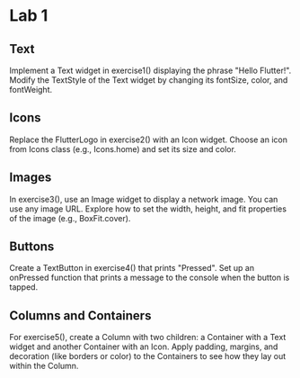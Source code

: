 # Lab 1

## Text

Implement a Text widget in exercise1() displaying the phrase "Hello Flutter!".
Modify the TextStyle of the Text widget by changing its fontSize, color, and fontWeight.

## Icons

Replace the FlutterLogo in exercise2() with an Icon widget.
Choose an icon from Icons class (e.g., Icons.home) and set its size and color.

## Images

In exercise3(), use an Image widget to display a network image. You can use any image URL.
Explore how to set the width, height, and fit properties of the image (e.g., BoxFit.cover).

## Buttons

Create a TextButton in exercise4() that prints "Pressed".
Set up an onPressed function that prints a message to the console when the button is tapped.


## Columns and Containers

For exercise5(), create a Column with two children: a Container with a Text widget and another Container with an Icon.
Apply padding, margins, and decoration (like borders or color) to the Containers to see how they lay out within the Column.